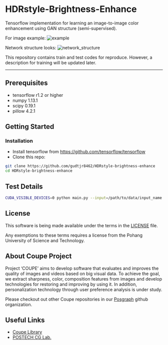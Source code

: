 # HDRstyle-Brightness-Enhance

Tensorflow implementation for learning an image-to-image color enhancement using GAN structure (semi-supervised).

For image example:
![example](docs/images/example.jpg)

Network structure looks:
![network_structure](docs/images/network.jpg)

This repository contains train and test codes for reproduce.
However, a description for training will be updated later.

--------------------------

## Prerequisites
- tensorflow r1.2 or higher
- numpy 1.13.1
- scipy 0.19.1
- pillow 4.2.1

## Getting Started
### Installation
- Install tensorflow from https://github.com/tensorflow/tensorflow
- Clone this repo:
```bash
git clone https://github.com/gudtjr8462/HDRstyle-brightness-enhance
cd HDRstyle-brightness-enhance
```

## Test Details
```bash
CUDA_VISIBLE_DEVICES=0 python main.py --input=/path/to/data/input_name  --mode=test
```

## License ##
This software is being made available under the terms in the [LICENSE](LICENSE) file.

Any exemptions to these terms requires a license from the Pohang University of Science and Technology.

## About Coupe Project ##
Project ‘COUPE’ aims to develop software that evaluates and improves the quality of images and videos based on big visual data. To achieve the goal, we extract sharpness, color, composition features from images and develop technologies for restoring and improving by using it. In addition, personalization technology through user preference analysis is under study.
  
Please checkout out other Coupe repositories in our [Posgraph](https://github.com/posgraph) github organization.

## Useful Links ##

  * [Coupe Library](http://coupe.postech.ac.kr/)
  * [POSTECH CG Lab.](http://cg.postech.ac.kr/)

